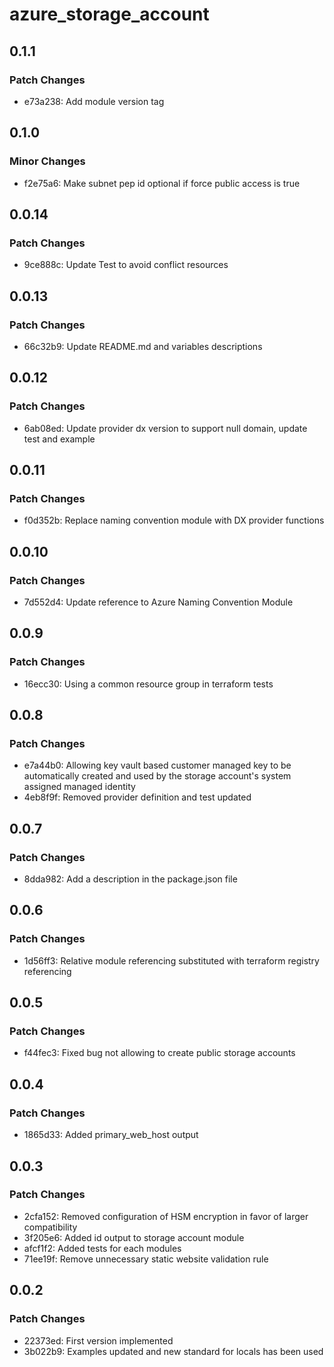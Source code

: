 # azure_storage_account

## 0.1.1

### Patch Changes

- e73a238: Add module version tag

## 0.1.0

### Minor Changes

- f2e75a6: Make subnet pep id optional if force public access is true

## 0.0.14

### Patch Changes

- 9ce888c: Update Test to avoid conflict resources

## 0.0.13

### Patch Changes

- 66c32b9: Update README.md and variables descriptions

## 0.0.12

### Patch Changes

- 6ab08ed: Update provider dx version to support null domain, update test and example

## 0.0.11

### Patch Changes

- f0d352b: Replace naming convention module with DX provider functions

## 0.0.10

### Patch Changes

- 7d552d4: Update reference to Azure Naming Convention Module

## 0.0.9

### Patch Changes

- 16ecc30: Using a common resource group in terraform tests

## 0.0.8

### Patch Changes

- e7a44b0: Allowing key vault based customer managed key to be automatically created and used by the storage account's system assigned managed identity
- 4eb8f9f: Removed provider definition and test updated

## 0.0.7

### Patch Changes

- 8dda982: Add a description in the package.json file

## 0.0.6

### Patch Changes

- 1d56ff3: Relative module referencing substituted with terraform registry referencing

## 0.0.5

### Patch Changes

- f44fec3: Fixed bug not allowing to create public storage accounts

## 0.0.4

### Patch Changes

- 1865d33: Added primary_web_host output

## 0.0.3

### Patch Changes

- 2cfa152: Removed configuration of HSM encryption in favor of larger compatibility
- 3f205e6: Added id output to storage account module
- afcf1f2: Added tests for each modules
- 71ee19f: Remove unnecessary static website validation rule

## 0.0.2

### Patch Changes

- 22373ed: First version implemented
- 3b022b9: Examples updated and new standard for locals has been used
